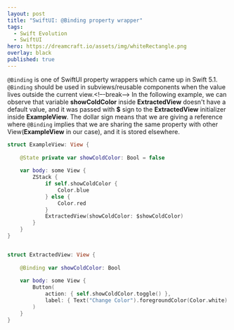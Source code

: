 ```yaml
---
layout: post
title: "SwiftUI: @Binding property wrapper"
tags:
  - Swift Evolution
  - SwiftUI
hero: https://dreamcraft.io/assets/img/whiteRectangle.png
overlay: black
published: true
---
```

`@Binding` is one of SwiftUI property wrappers which came up in Swift 5.1. `@Binding` should be used in subviews/reusable components when the value lives outside the current view.<!–-break-–>
In the following example, we can observe that variable **showColdColor** inside **ExtractedView** doesn't have a default value, and it was passed with **$** sign to the **ExtractedView** initializer inside **ExampleView**. The dollar sign means that we are giving a reference where `@Binding` implies that we are sharing the same property with other View(**ExampleView** in our case), and it is stored elsewhere.

```swift
struct ExampleView: View {
    
    @State private var showColdColor: Bool = false
    
    var body: some View {
        ZStack {
            if self.showColdColor {
                Color.blue
            } else {
                Color.red
            }
            ExtractedView(showColdColor: $showColdColor)
        }
    }
}


struct ExtractedView: View {
    
    @Binding var showColdColor: Bool
    
    var body: some View {
        Button(
            action: { self.showColdColor.toggle() },
            label: { Text("Change Color").foregroundColor(Color.white) }
        )
    }
}
```
